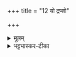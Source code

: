 +++
title = "12 यो द्रप्सो"

+++


<details><summary>मूलम्</summary>

यो द्र॒प्सो अ॒ँ॒शुᳶ प॑ति॒तᳶ पृ॑थि॒व्याम्प॑रिवा॒पात् [32]  पु॒रो॒डाशा॑त्कर॒म्भात् ।   
धा॒ना॒सो॒मान्म॒न्थिन॑ इन्द्र शु॒क्रात्स्वाहा॑कृत॒मिन्द्रा॑य॒ तञ्जु॑होमि ।
</details>

<details><summary>भट्टभास्कर-टीका</summary>

4अथ द्वितीया - यो द्रप्स इति ॥ **सोमात् यो द्रप्सो** वा **अंशुर्** वा **पृथिव्यां पतितः** परिवापादिभ्यश्च । हे **इन्द्र तं स्वाहाकृतं** इन्द्रायेश्वराय तुभ्यं **जुहोमि** हुतमेव करोमि ।  
**परिवापाः** व्रीहिप्रभवा लाजाः ।  
**पुरोडाशः** पिष्टमयः ।  
**करम्भः** सक्त्व्-आज्य-संयोग-विशेषः । धानाश्च सोमश्च **धानासोमम्** । 'जातिरप्राणिनाम्' इत्येकवद्भावः ।  
**धानाः** तण्डुलप्रभवाः लाजप्रकाराः ।  
**सोमो** लतात्मा ।  
यद्वा - सवनीयैः साहचर्यात् पारिशेष्याच्च सोमविषया मैत्रावरुणी पयस्या सोमशब्देनोच्यते ।  
यथा धानाः करम्भः परिवापः पुरोडाशः पयस्या पङ्क्तिराप्यत इति ।  
**मन्थी शुक्रश्च** ग्रहौ ॥
</details>